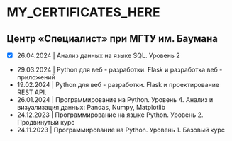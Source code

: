 # MY_CERTIFICATES_HERE

## Центр «Специалист» при МГТУ им. Баумана ##
- [x] 26.04.2024 | Анализ данных на языке SQL. Уровень 2
* 29.03.2024 | Python для веб - разработки. Flask и разработка веб - приложений
* 19.02.2024 | Python для веб - разработки. Flask и проектирование REST API.
* 26.01.2024 | Программирование на Python. Уровень 4. Анализ и визуализация данных: Pandas, Numpy, Matplotlib
* 24.12.2023 | Программирование на языке Python. Уровень 2. Продвинутый курс
* 24.11.2023 | Программирование на Python. Уровень 1. Базовый курс
